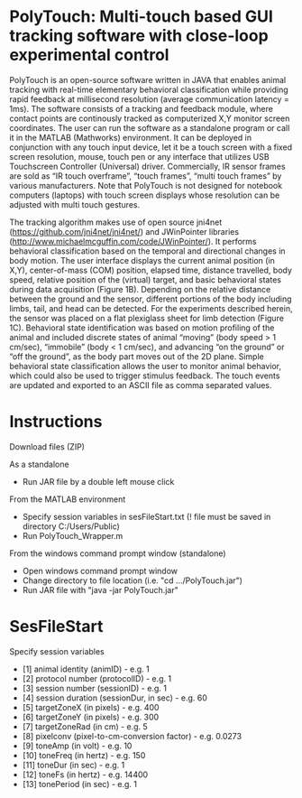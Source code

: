 # PolyTouch: Multi-touch based GUI tracking software with close-loop experimental control
PolyTouch is an open-source software written in JAVA that enables animal tracking with real-time elementary behavioral classification while providing rapid feedback at millisecond resolution (average communication latency = 1ms). The software consists of a tracking and feedback module, where contact points are continously tracked as computerized X,Y monitor screen coordinates. The user can run the software as a standalone program or call it in the MATLAB (Mathworks) environment. It can be deployed in conjunction with any touch input device, let it be a touch screen with a fixed screen resolution, mouse, touch pen or any interface that utilizes USB Touchscreen Controller (Universal) driver. Commercially, IR sensor frames are sold as “IR touch overframe”, “touch frames”, “multi touch frames” by various manufacturers. Note that PolyTouch is not designed for notebook computers (laptops) with touch screen displays whose resolution can be adjusted with multi touch gestures.

The tracking algorithm makes use of open source jni4net (https://github.com/jni4net/jni4net/) and JWinPointer libraries (http://www.michaelmcguffin.com/code/JWinPointer/). It performs behavioral classification based on the temporal and directional changes in body motion. The user interface displays the current animal position (in X,Y), center-of-mass (COM) position, elapsed time, distance travelled, body speed, relative position of the (virtual) target, and basic behavioral states during data acquisition (Figure 1B). Depending on the relative distance between the ground and the sensor, different portions of the body including limbs, tail, and head can be detected. For the experiments described herein, the sensor was placed on a flat plexiglass sheet for limb detection (Figure 1C).  Behavioral state identification was based on motion profiling of the animal and included discrete states of animal “moving” (body speed > 1 cm/sec), “immobile” (body < 1 cm/sec), and advancing “on the ground” or “off the ground”, as the body part moves out of the 2D plane. Simple behavioral state classification allows the user to monitor animal behavior, which could also be used to trigger stimulus feedback. The touch events are updated and exported to an ASCII file as comma separated values.

# Instructions
Download files (ZIP)

As a standalone
  - Run JAR file by a double left mouse click 

From the MATLAB environment
  - Specify session variables in sesFileStart.txt (! file must be saved in directory C:/Users/Public)
  - Run PolyTouch_Wrapper.m

From the windows command prompt window (standalone)
  - Open windows command prompt window
  - Change directory to file location (i.e. "cd .../PolyTouch.jar")
  - Run JAR file with "java -jar PolyTouch.jar"

# SesFileStart
Specify session variables
- [1] animal identity (animID) - e.g. 1
- [2] protocol number (protocolID) - e.g. 1
- [3] session number (sessionID) - e.g. 1
- [4] session duration (sessionDur, in sec) - e.g. 60
- [5] targetZoneX (in pixels) - e.g. 400
- [6] targetZoneY (in pixels) - e.g. 300
- [7] targetZoneRad (in cm) - e.g. 5 
- [8] pixelconv (pixel-to-cm-conversion factor) - e.g. 0.0273
- [9] toneAmp (in volt) - e.g. 10 
- [10] toneFreq (in hertz) - e.g. 150
- [11] toneDur (in sec) - e.g. 1
- [12] toneFs (in hertz) - e.g. 14400
- [13] tonePeriod (in sec) - e.g. 1


